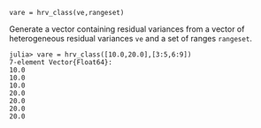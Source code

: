 ```
vare = hrv_class(ve,rangeset)
```

Generate a vector containing residual variances from a vector of heterogeneous residual variances `ve` and a set of ranges `rangeset`.

```juliadoctests
julia> vare = hrv_class([10.0,20.0],[3:5,6:9])
7-element Vector{Float64}:
10.0
10.0
10.0
20.0
20.0
20.0
20.0
```
